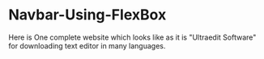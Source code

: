 # Navbar-Using-FlexBox
Here is One complete website which looks like as it is "Ultraedit Software" for downloading text editor in many languages. 

